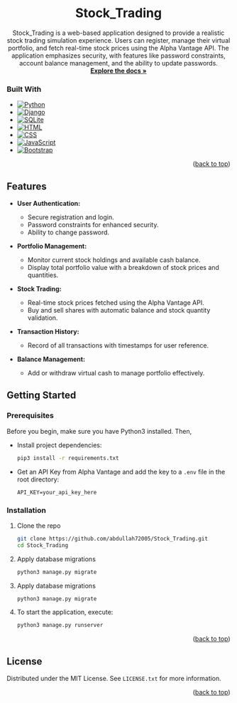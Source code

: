 <a id="readme-top"></a>
<!-- PROJECT LOGO -->
<div align="center">
  <a href="https://github.com/abdullah72005/Stock_Trading">
  </a>
<h1 align="center">Stock_Trading</h1>
  <p align="center">
    Stock_Trading is a web-based application designed to provide a realistic stock trading simulation experience. Users can register, manage their virtual portfolio, and fetch real-time stock prices using the Alpha Vantage API. The application emphasizes security, with features like password constraints, account balance management, and the ability to update passwords.
    <br />
    <a href="https://github.com/abdullah72005/Stock_Trading"><strong>Explore the docs »</strong></a>
  </p>
</div>



### Built With


* [![Python][Python-logo]][Python-url]
* [![Django][Django-logo]][Django-url]
* [![SQLite][SQLite-logo]][SQLite-url]
* [![HTML][HTML-logo]][HTML-url]
* [![CSS][CSS-logo]][CSS-url]
* [![JavaScript][JavaScript-logo]][JavaScript-url]
* [![Bootstrap][Bootstrap.com]][Bootstrap-url]

<p align="right">(<a href="#readme-top">back to top</a>)</p>



## Features

- **User Authentication:**
  - Secure registration and login.
  - Password constraints for enhanced security.
  - Ability to change password.

- **Portfolio Management:**
  - Monitor current stock holdings and available cash balance.
  - Display total portfolio value with a breakdown of stock prices and quantities.

- **Stock Trading:**
  - Real-time stock prices fetched using the Alpha Vantage API.
  - Buy and sell shares with automatic balance and stock quantity validation.

- **Transaction History:**
  - Record of all transactions with timestamps for user reference.

- **Balance Management:**
  - Add or withdraw virtual cash to manage portfolio effectively.



<!-- GETTING STARTED -->
## Getting Started



### Prerequisites

Before you begin, make sure you have Python3 installed. Then,
<br>

* Install project dependencies:
  ```sh
  pip3 install -r requirements.txt
  ```

* Get an API Key from Alpha Vantage and add the key to a `.env` file in the root directory:
  ```env
  API_KEY=your_api_key_here
  ```

### Installation

1. Clone the repo
   ```sh
   git clone https://github.com/abdullah72005/Stock_Trading.git
   cd Stock_Trading
   ```
2. Apply database migrations
   ```sh
   python3 manage.py migrate
   ```
3. Apply database migrations
   ```sh
   python3 manage.py migrate
   ```
4. To start the application, execute:
   ```sh
   python3 manage.py runserver
   ```

<p align="right">(<a href="#readme-top">back to top</a>)</p>


<!-- LICENSE -->
## License

Distributed under the MIT License. See `LICENSE.txt` for more information.

<p align="right">(<a href="#readme-top">back to top</a>)</p>


<!-- MARKDOWN LINKS & IMAGES -->
<!-- https://www.markdownguide.org/basic-syntax/#reference-style-links -->
[Bootstrap.com]: https://img.shields.io/badge/Bootstrap-563D7C?style=for-the-badge&logo=bootstrap&logoColor=white
[Bootstrap-url]: https://getbootstrap.com
[Python-logo]: https://img.shields.io/badge/Python-3670A0?style=for-the-badge&logo=python&logoColor=white
[Python-url]: https://www.python.org/
[Django-logo]: https://img.shields.io/badge/Django-092E20?style=for-the-badge&logo=django&logoColor=white  
[SQLite-logo]: https://img.shields.io/badge/SQLite-003B57?style=for-the-badge&logo=sqlite&logoColor=white  
[Django-url]: https://www.djangoproject.com/  
[SQLite-url]: https://sqlite.org/  
[CSS-logo]: https://img.shields.io/badge/CSS-1572B6?style=for-the-badge&logo=css3&logoColor=white
[CSS-url]: https://www.w3.org/Style/CSS/
[JavaScript-logo]: https://img.shields.io/badge/JavaScript-F7DF1C?style=for-the-badge&logo=javascript&logoColor=black
[JavaScript-url]: https://developer.mozilla.org/en-US/docs/Web/JavaScript
[HTML-logo]: https://img.shields.io/badge/HTML-E34F26?style=for-the-badge&logo=html5&logoColor=white
[HTML-url]: https://developer.mozilla.org/en-US/docs/Web/HTML